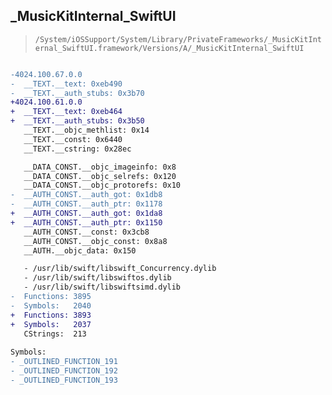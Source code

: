 ## _MusicKitInternal_SwiftUI

> `/System/iOSSupport/System/Library/PrivateFrameworks/_MusicKitInternal_SwiftUI.framework/Versions/A/_MusicKitInternal_SwiftUI`

```diff

-4024.100.67.0.0
-  __TEXT.__text: 0xeb490
-  __TEXT.__auth_stubs: 0x3b70
+4024.100.61.0.0
+  __TEXT.__text: 0xeb464
+  __TEXT.__auth_stubs: 0x3b50
   __TEXT.__objc_methlist: 0x14
   __TEXT.__const: 0x6440
   __TEXT.__cstring: 0x28ec

   __DATA_CONST.__objc_imageinfo: 0x8
   __DATA_CONST.__objc_selrefs: 0x120
   __DATA_CONST.__objc_protorefs: 0x10
-  __AUTH_CONST.__auth_got: 0x1db8
-  __AUTH_CONST.__auth_ptr: 0x1178
+  __AUTH_CONST.__auth_got: 0x1da8
+  __AUTH_CONST.__auth_ptr: 0x1150
   __AUTH_CONST.__const: 0x3cb8
   __AUTH_CONST.__objc_const: 0x8a8
   __AUTH.__objc_data: 0x150

   - /usr/lib/swift/libswift_Concurrency.dylib
   - /usr/lib/swift/libswiftos.dylib
   - /usr/lib/swift/libswiftsimd.dylib
-  Functions: 3895
-  Symbols:   2040
+  Functions: 3893
+  Symbols:   2037
   CStrings:  213
 
Symbols:
- _OUTLINED_FUNCTION_191
- _OUTLINED_FUNCTION_192
- _OUTLINED_FUNCTION_193

```
